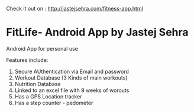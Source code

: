Check it out on : http://jastejsehra.com/fitness-app.html
# FitLife- Android App by Jastej Sehra

Android App for personal use 

Features include: 
1) Secure AUthentication via Email and password
2) Workout Database (3 Kinds of main workouts) 
3) Nutrition Database
4) Linked to an excel file with 9 weeks of worouts
5) Has a GPS Location tracker
6) Has a step counter - pedometer
